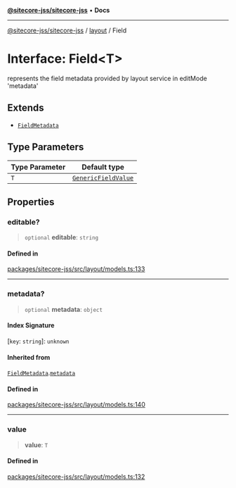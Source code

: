 [**@sitecore-jss/sitecore-jss**](../../README.md) • **Docs**

***

[@sitecore-jss/sitecore-jss](../../README.md) / [layout](../README.md) / Field

# Interface: Field\<T\>

represents the field metadata provided by layout service in editMode 'metadata'

## Extends

- [`FieldMetadata`](FieldMetadata.md)

## Type Parameters

| Type Parameter | Default type |
| ------ | ------ |
| `T` | [`GenericFieldValue`](../type-aliases/GenericFieldValue.md) |

## Properties

### editable?

> `optional` **editable**: `string`

#### Defined in

[packages/sitecore-jss/src/layout/models.ts:133](https://github.com/Sitecore/jss/blob/5454a428df58963ed2d13614972a821a22191cb6/packages/sitecore-jss/src/layout/models.ts#L133)

***

### metadata?

> `optional` **metadata**: `object`

#### Index Signature

 \[`key`: `string`\]: `unknown`

#### Inherited from

[`FieldMetadata`](FieldMetadata.md).[`metadata`](FieldMetadata.md#metadata)

#### Defined in

[packages/sitecore-jss/src/layout/models.ts:140](https://github.com/Sitecore/jss/blob/5454a428df58963ed2d13614972a821a22191cb6/packages/sitecore-jss/src/layout/models.ts#L140)

***

### value

> **value**: `T`

#### Defined in

[packages/sitecore-jss/src/layout/models.ts:132](https://github.com/Sitecore/jss/blob/5454a428df58963ed2d13614972a821a22191cb6/packages/sitecore-jss/src/layout/models.ts#L132)
